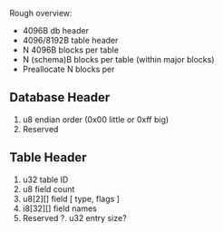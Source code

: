 Rough overview:
- 4096B db header
- 4096/8192B table header
- N 4096B blocks per table
- N (schema)B blocks per table (within major blocks)
- Preallocate N blocks per

Database Header
---------------
1. u8 endian order (0x00 little or 0xff big)
2. Reserved

Table Header
------------
1. u32 table ID
2. u8 field count
3. u8[2][] field [ type, flags ]
4. i8[32][] field names
5. Reserved
?. u32 entry size?
